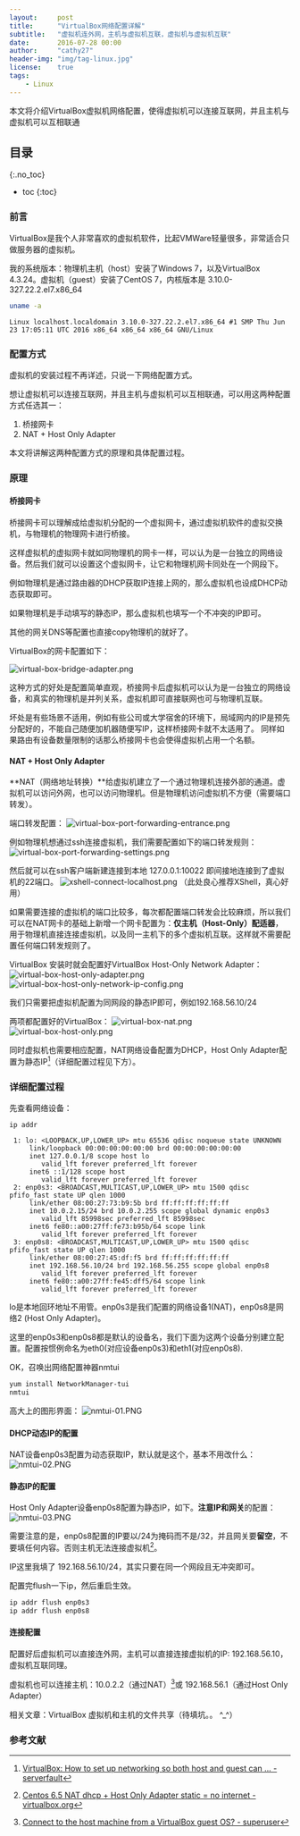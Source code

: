 ```yaml
---
layout:     post
title:      "VirtualBox网络配置详解"
subtitle:   "虚拟机连外网，主机与虚拟机互联，虚拟机与虚拟机互联"
date:       2016-07-28 00:00
author:     "cathy27"
header-img: "img/tag-linux.jpg"
license:    true
tags:
    - Linux
---
```


本文将介绍VirtualBox虚拟机网络配置，使得虚拟机可以连接互联网，并且主机与虚拟机可以互相联通

## 目录
{:.no_toc}

- toc
{:toc}


### 前言

VirtualBox是我个人非常喜欢的虚拟机软件，比起VMWare轻量很多，非常适合只做服务器的虚拟机。

我的系统版本：物理机主机（host）安装了Windows 7，以及VirtualBox 4.3.24。虚拟机（guest）安装了CentOS 7，内核版本是 3.10.0-327.22.2.el7.x86_64

```bash
uname -a
```

```plain
Linux localhost.localdomain 3.10.0-327.22.2.el7.x86_64 #1 SMP Thu Jun 23 17:05:11 UTC 2016 x86_64 x86_64 x86_64 GNU/Linux
```

### 配置方式

虚拟机的安装过程不再详述，只说一下网络配置方式。

想让虚拟机可以连接互联网，并且主机与虚拟机可以互相联通，可以用这两种配置方式任选其一：

1. 桥接网卡
2. NAT + Host Only Adapter

本文将讲解这两种配置方式的原理和具体配置过程。

### 原理

#### 桥接网卡

桥接网卡可以理解成给虚拟机分配的一个虚拟网卡，通过虚拟机软件的虚拟交换机，与物理机的物理网卡进行桥接。

这样虚拟机的虚拟网卡就如同物理机的网卡一样，可以认为是一台独立的网络设备。然后我们就可以设置这个虚拟网卡，让它和物理机网卡同处在一个网段下。

例如物理机是通过路由器的DHCP获取IP连接上网的，那么虚拟机也设成DHCP动态获取即可。

如果物理机是手动填写的静态IP，那么虚拟机也填写一个不冲突的IP即可。

其他的网关DNS等配置也直接copy物理机的就好了。

VirtualBox的网卡配置如下：

![virtual-box-bridge-adapter.png](/img/in-post/virtual-box-bridge-adapter.png)

<!--todo： 插入拓扑结构图 -->

这种方式的好处是配置简单直观，桥接网卡后虚拟机可以认为是一台独立的网络设备，和真实的物理机是并列关系，虚拟机即可直接联网也可与物理机互联。

坏处是有些场景不适用，例如有些公司或大学宿舍的环境下，局域网内的IP是预先分配好的，不能自己随便加机器随便写IP，这样桥接网卡就不太适用了。
同样如果路由有设备数量限制的话那么桥接网卡也会使得虚拟机占用一个名额。

#### NAT + Host Only Adapter

**NAT（网络地址转换）**给虚拟机建立了一个通过物理机连接外部的通道。虚拟机可以访问外网，也可以访问物理机。但是物理机访问虚拟机不方便（需要端口转发）。

端口转发配置：
![virtual-box-port-forwarding-entrance.png](/img/in-post/virtual-box-port-forwarding-entrance.png)

例如物理机想通过ssh连接虚拟机，我们需要配置如下的端口转发规则：
![virtual-box-port-forwarding-settings.png](/img/in-post/virtual-box-port-forwarding-settings.png)

然后就可以在ssh客户端新建连接到本地 127.0.0.1:10022 即间接地连接到了虚拟机的22端口。
![xshell-connect-localhost.png](/img/in-post/xshell-connect-localhost.png)
（此处良心推荐XShell，真心好用）

如果需要连接的虚拟机的端口比较多，每次都配置端口转发会比较麻烦，所以我们可以在NAT网卡的基础上新增一个网卡配置为：**仅主机（Host-Only）配适器**，用于物理机直接连接虚拟机，以及同一主机下的多个虚拟机互联。这样就不需要配置任何端口转发规则了。

VirtualBox 安装时就会配置好VirtualBox Host-Only Network Adapter：
![virtual-box-host-only-adapter.png](/img/in-post/virtual-box-host-only-adapter.png)
![virtual-box-host-only-network-ip-config.png](/img/in-post/virtual-box-host-only-network-ip-config.png)

我们只需要把虚拟机配置为同网段的静态IP即可，例如192.168.56.10/24

两项都配置好的VirtualBox：
![virtual-box-nat.png](/img/in-post/virtual-box-nat.png)
![virtual-box-host-only.png](/img/in-post/virtual-box-host-only.png)


同时虚拟机也需要相应配置，NAT网络设备配置为DHCP，Host Only Adapter配置为静态IP[^1]（详细配置过程见下方）。


### 详细配置过程

先查看网络设备：

```ip addr```

```plain
 1: lo: <LOOPBACK,UP,LOWER_UP> mtu 65536 qdisc noqueue state UNKNOWN 
     link/loopback 00:00:00:00:00:00 brd 00:00:00:00:00:00
     inet 127.0.0.1/8 scope host lo
        valid_lft forever preferred_lft forever
     inet6 ::1/128 scope host 
        valid_lft forever preferred_lft forever
 2: enp0s3: <BROADCAST,MULTICAST,UP,LOWER_UP> mtu 1500 qdisc pfifo_fast state UP qlen 1000
     link/ether 08:00:27:73:b9:5b brd ff:ff:ff:ff:ff:ff
     inet 10.0.2.15/24 brd 10.0.2.255 scope global dynamic enp0s3
        valid_lft 85998sec preferred_lft 85998sec
     inet6 fe80::a00:27ff:fe73:b95b/64 scope link 
        valid_lft forever preferred_lft forever
 3: enp0s8: <BROADCAST,MULTICAST,UP,LOWER_UP> mtu 1500 qdisc pfifo_fast state UP qlen 1000
     link/ether 08:00:27:45:df:f5 brd ff:ff:ff:ff:ff:ff
     inet 192.168.56.10/24 brd 192.168.56.255 scope global enp0s8
        valid_lft forever preferred_lft forever
     inet6 fe80::a00:27ff:fe45:dff5/64 scope link 
        valid_lft forever preferred_lft forever
```

lo是本地回环地址不用管。enp0s3是我们配置的网络设备1(NAT)，enp0s8是网络2 (Host Only Adapter)。

这里的enp0s3和enp0s8都是默认的设备名，我们下面为这两个设备分别建立配置。配置按惯例命名为eth0(对应设备enp0s3)和eth1(对应enp0s8).

OK，召唤出网络配置神器nmtui

```bash
yum install NetworkManager-tui
nmtui
```

高大上的图形界面：
![nmtui-01.PNG](/img/in-post/nmtui-01.PNG)

#### DHCP动态IP的配置

NAT设备enp0s3配置为动态获取IP，默认就是这个，基本不用改什么：
![nmtui-02.PNG](/img/in-post/nmtui-02.PNG)

#### 静态IP的配置

Host Only Adapter设备enp0s8配置为静态IP，如下。**注意IP和网关**的配置：
![nmtui-03.PNG](/img/in-post/nmtui-03.PNG)

需要注意的是，enp0s8配置的IP要以/24为掩码而不是/32，并且网关要**留空**，不要填任何内容。否则主机无法连接虚拟机[^2]。

IP这里我填了 192.168.56.10/24，其实只要在同一个网段且无冲突即可。

配置完flush一下ip，然后重启生效。

```bash
ip addr flush enp0s3
ip addr flush enp0s8
```

#### 连接配置

配置好后虚拟机可以直接连外网，主机可以直接连接虚拟机的IP: 192.168.56.10，虚拟机互联同理。

虚拟机也可以连接主机：10.0.2.2（通过NAT）[^3]或 192.168.56.1（通过Host Only Adapter）

相关文章：VirtualBox 虚拟机和主机的文件共享（待填坑。。 ^_^）


### 参考文献

[^1]: [VirtualBox: How to set up networking so both host and guest can ... - serverfault](http://serverfault.com/a/333584)
[^2]: [Centos 6.5 NAT dhcp + Host Only Adapter static = no internet - virtualbox.org](https://forums.virtualbox.org/viewtopic.php?f=3&t=63223)
[^3]: [Connect to the host machine from a VirtualBox guest OS? - superuser](http://superuser.com/a/310745)
